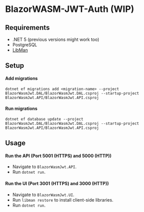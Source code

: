 # BlazorWASM-JWT-Auth (WIP)

## Requirements
+ .NET 5 (previous versions might work too)
+ PostgreSQL
+ [LibMan](https://docs.microsoft.com/en-us/aspnet/core/client-side/libman/?view=aspnetcore-5.0)

## Setup
#### Add migrations
```terminal
dotnet ef migrations add <migration-name> --project BlazorWasmJwt.DAL/BlazorWasmJwt.DAL.csproj --startup-project BlazorWasmJwt.API/BlazorWasmJwt.API.csproj
```

#### Run migrations
```terminal
dotnet ef database update --project BlazorWasmJwt.DAL/BlazorWasmJwt.DAL.csproj --startup-project BlazorWasmJwt.API/BlazorWasmJwt.API.csproj
```

## Usage
#### Run the API (Port 5001 (HTTPS) and 5000 (HTTP))
+ Navigate to `BlazorWasmJwt.API`.
+ Run `dotnet run`.

#### Run the UI (Port 3001 (HTTPS) and 3000 (HTTP))
+ Navigate to `BlazorWasmJwt.UI`.
+ Run `libman restore` to install client-side libraries.
+ Run `dotnet run`.
